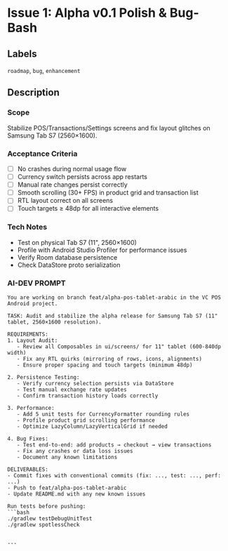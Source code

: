 # Issue 1: Alpha v0.1 Polish & Bug-Bash

## Labels
`roadmap`, `bug`, `enhancement`

## Description

### Scope
Stabilize POS/Transactions/Settings screens and fix layout glitches on Samsung Tab S7 (2560×1600).

### Acceptance Criteria
- [ ] No crashes during normal usage flow
- [ ] Currency switch persists across app restarts
- [ ] Manual rate changes persist correctly
- [ ] Smooth scrolling (30+ FPS) in product grid and transaction list
- [ ] RTL layout correct on all screens
- [ ] Touch targets ≥ 48dp for all interactive elements

### Tech Notes
- Test on physical Tab S7 (11", 2560×1600)
- Profile with Android Studio Profiler for performance issues
- Verify Room database persistence
- Check DataStore proto serialization

### AI-DEV PROMPT

```
You are working on branch feat/alpha-pos-tablet-arabic in the VC POS Android project.

TASK: Audit and stabilize the alpha release for Samsung Tab S7 (11" tablet, 2560×1600 resolution).

REQUIREMENTS:
1. Layout Audit:
   - Review all Composables in ui/screens/ for 11" tablet (600-840dp width)
   - Fix any RTL quirks (mirroring of rows, icons, alignments)
   - Ensure proper spacing and touch targets (minimum 48dp)
   
2. Persistence Testing:
   - Verify currency selection persists via DataStore
   - Test manual exchange rate updates
   - Confirm transaction history loads correctly

3. Performance:
   - Add 5 unit tests for CurrencyFormatter rounding rules
   - Profile product grid scrolling performance
   - Optimize LazyColumn/LazyVerticalGrid if needed

4. Bug Fixes:
   - Test end-to-end: add products → checkout → view transactions
   - Fix any crashes or data loss issues
   - Document any known limitations

DELIVERABLES:
- Commit fixes with conventional commits (fix: ..., test: ..., perf: ...)
- Push to feat/alpha-pos-tablet-arabic
- Update README.md with any new known issues

Run tests before pushing:
```bash
./gradlew testDebugUnitTest
./gradlew spotlessCheck
```
```

---

